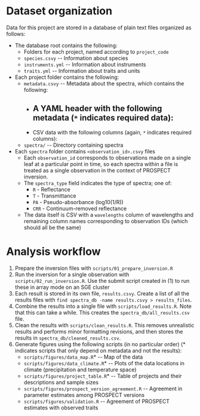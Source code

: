 # Dataset organization

Data for this project are stored in a database of plain text files organized as follows:
- The database root contains the following:
    - Folders for each project, named according to `project_code`
    - `species.csvy` -- Information about species
    - `instruments.yml` -- Information about instruments
    - `traits.yml` -- Information about traits and units
- Each project folder contains the following:
    - `metadata.csvy` -- Metadata about the spectra, which contains the following:
        * A YAML header with the following metadata (`*` indicates required data):
            - 
        * CSV data with the following columns (again, `*` indicates required columns):
    - `spectra/` -- Directory containing spectra
- Each `spectra` folder contains `<observation_id>.csvy` files
    - Each `observation_id` corresponds to observations made on a single leaf at a particular point in time, so each spectra within a file is treated as a single observation in the context of PROSPECT inversion.
    - The `spectra_type` field indicates the type of spectra; one of:
        * `R` - Reflectance
        * `T` - Transmittance
        * `PA` - Pseudo-absorbance (log10(1/R))
        * `CRR` - Continuum-removed reflectance
    - The data itself is CSV with a `wavelengths` column of wavelengths and remaining column names corresponding to observation IDs (which should all be the same)

# Analysis workflow

1. Prepare the inversion files with `scripts/01_prepare_inversion.R`
2. Run the inversion for a single observation with `scripts/02_run_inversion.R`. Use the submit script created in (1) to run these in array mode on an SGE cluster
3. Each result is stored in its own file, `results.csvy`. Create a list of all the results files with `find spectra_db -name results.csvy > results_files`.
4. Combine the results into a single file with `scripts/load_results.R`. Note that this can take a while. This creates the `spectra_db/all_results.csv` file.
5. Clean the results with `scripts/clean_results.R`. This removes unrealistic results and performs minor formatting revisions, and then stores the results in `spectra_db/cleaned_results.csv`.
6. Generate figures using the following scripts (in no particular order) (* indicates scripts that only depend on metadata and not the results):
    - `scripts/figures/data_map.R`* -- Map of the data
    - `scripts/figures/data_climate.R`* -- Plots of the data locations in climate (precipitation and temperature space)
    - `scripts/figures/project_table.R`* -- Table of projects and their descriptions and sample sizes
    - `scripts/figures/prospect_version_agreement.R` -- Agreement in parameter estimates among PROSPECT versions
    - `scripts/figures/validation.R` -- Agreement of PROSPECT estimates with observed traits
